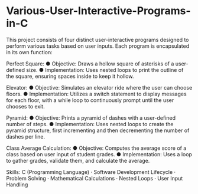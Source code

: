 # Various-User-Interactive-Programs-in-C
This project consists of four distinct user-interactive programs designed to perform various tasks based on user inputs. Each program is encapsulated in its own function:

Perfect Square:
● Objective: Draws a hollow square of asterisks of a user-defined size.
● Implementation: Uses nested loops to print the outline of the square, ensuring spaces inside to keep it hollow.

Elevator:
● Objective: Simulates an elevator ride where the user can choose floors.
● Implementation: Utilizes a switch statement to display messages for each floor, with a while loop to continuously prompt until the user chooses to exit.

Pyramid:
● Objective: Prints a pyramid of dashes with a user-defined number of steps.
● Implementation: Uses nested loops to create the pyramid structure, first incrementing and then decrementing the number of dashes per line.

Class Average Calculation:
● Objective: Computes the average score of a class based on user input of student grades.
● Implementation: Uses a loop to gather grades, validate them, and calculate the average.

Skills: C (Programming Language) · Software Development Lifecycle · Problem Solving · Mathematical Calculations · Nested Loops · User Input Handling
